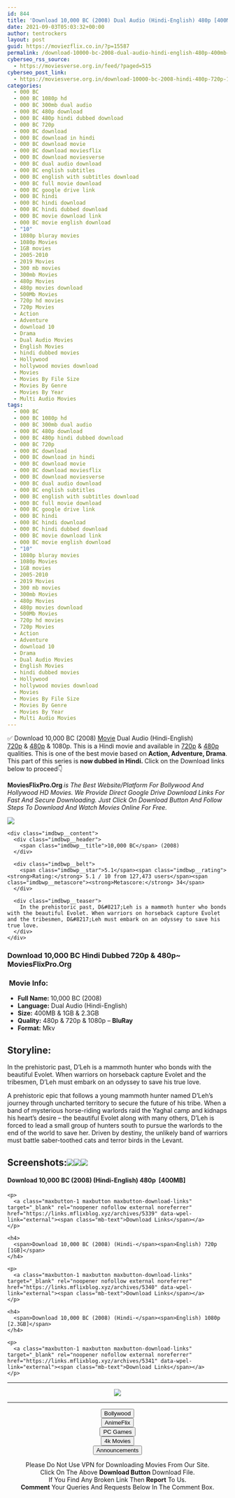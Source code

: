```yaml
---
id: 844
title: 'Download 10,000 BC (2008) Dual Audio (Hindi-English) 480p [400MB] || 720p [1GB] || 1080p [2.3GB]'
date: 2021-09-03T05:03:32+00:00
author: tentrockers
layout: post
guid: https://moviezflix.co.in/?p=15587
permalink: /download-10000-bc-2008-dual-audio-hindi-english-480p-400mb-720p-1gb-1080p-2-3gb/
cyberseo_rss_source:
  - https://moviesverse.org.in/feed/?paged=515
cyberseo_post_link:
  - https://moviesverse.org.in/download-10000-bc-2008-hindi-480p-720p-1080p/
categories:
  - 000 BC
  - 000 BC 1080p hd
  - 000 BC 300mb dual audio
  - 000 BC 480p download
  - 000 BC 480p hindi dubbed download
  - 000 BC 720p
  - 000 BC download
  - 000 BC download in hindi
  - 000 BC download movie
  - 000 BC download moviesflix
  - 000 BC download moviesverse
  - 000 BC dual audio download
  - 000 BC english subtitles
  - 000 BC english with subtitles download
  - 000 BC full movie download
  - 000 BC google drive link
  - 000 BC hindi
  - 000 BC hindi download
  - 000 BC hindi dubbed download
  - 000 BC movie download link
  - 000 BC movie english download
  - "10"
  - 1080p bluray movies
  - 1080p Movies
  - 1GB movies
  - 2005-2010
  - 2019 Movies
  - 300 mb movies
  - 300mb Movies
  - 480p Movies
  - 480p movies download
  - 500Mb Movies
  - 720p hd movies
  - 720p Movies
  - Action
  - Adventure
  - download 10
  - Drama
  - Dual Audio Movies
  - English Movies
  - hindi dubbed movies
  - Hollywood
  - hollywood movies download
  - Movies
  - Movies By File Size
  - Movies By Genre
  - Movies By Year
  - Multi Audio Movies
tags:
  - 000 BC
  - 000 BC 1080p hd
  - 000 BC 300mb dual audio
  - 000 BC 480p download
  - 000 BC 480p hindi dubbed download
  - 000 BC 720p
  - 000 BC download
  - 000 BC download in hindi
  - 000 BC download movie
  - 000 BC download moviesflix
  - 000 BC download moviesverse
  - 000 BC dual audio download
  - 000 BC english subtitles
  - 000 BC english with subtitles download
  - 000 BC full movie download
  - 000 BC google drive link
  - 000 BC hindi
  - 000 BC hindi download
  - 000 BC hindi dubbed download
  - 000 BC movie download link
  - 000 BC movie english download
  - "10"
  - 1080p bluray movies
  - 1080p Movies
  - 1GB movies
  - 2005-2010
  - 2019 Movies
  - 300 mb movies
  - 300mb Movies
  - 480p Movies
  - 480p movies download
  - 500Mb Movies
  - 720p hd movies
  - 720p Movies
  - Action
  - Adventure
  - download 10
  - Drama
  - Dual Audio Movies
  - English Movies
  - hindi dubbed movies
  - Hollywood
  - hollywood movies download
  - Movies
  - Movies By File Size
  - Movies By Genre
  - Movies By Year
  - Multi Audio Movies
---
```

<div class="thecontent clearfix">
  <p>
    ✅ Download 10,000 BC (2008) <a href="https://moviesverse.org.in/category/movies/" data-wpel-link="internal">Movie</a> Dual Audio (Hindi-English) <a href="https://moviesverse.org.in/720p-movies/" data-wpel-link="internal">720p</a>&nbsp;&&nbsp;<a href="https://moviesverse.org.in/480p-movies/" data-wpel-link="internal">480p</a> & 1080p. This is a Hindi movie and available in <a href="https://moviesverse.org.in/720p-movies/" data-wpel-link="internal">720p</a>&nbsp;&&nbsp;<a href="https://moviesverse.org.in/480p-movies/" data-wpel-link="internal">480p</a> qualities. This is one of the best movie based on <strong>Action, Adventure, Drama</strong>. This part of this series is <strong>now dubbed in <span>Hindi.&nbsp;</span></strong><span>Click on the Download links below to proceed👇</span>
  </p>
  
  <p>
    <strong><span>MoviesFlixPro.Org&nbsp;</span></strong><em>is The Best Website/Platform For Bollywood And Hollywood HD Movies. We Provide Direct Google Drive Download Links For Fast And Secure Downloading. Just Click On Download Button And Follow Steps To&nbsp;Download And Watch Movies Online For Free.</em>
  </p>
  
  <div class="imdbwp imdbwp--movie dark">
    <div class="imdbwp__thumb">
      <a class="imdbwp__link" target="_blank" title="10,000 BC" href="https://www.imdb.com/title/tt0443649/" rel="nofollow external noopener noreferrer" data-wpel-link="external"><img class="imdbwp__img" src="https://m.media-amazon.com/images/M/MV5BMzc2NDMzNDY4Ml5BMl5BanBnXkFtZTYwNzM2Njk3._V1_SX300.jpg" /></a>
    </div>
    
    <div class="imdbwp__content">
      <div class="imdbwp__header">
        <span class="imdbwp__title">10,000 BC</span> (2008)
      </div>
      
      <div class="imdbwp__belt">
        <span class="imdbwp__star">5.1</span><span class="imdbwp__rating"><strong>Rating:</strong> 5.1 / 10 from 127,473 users</span><span class="imdbwp__metascore"><strong>Metascore:</strong> 34</span>
      </div>
      
      <div class="imdbwp__teaser">
        In the prehistoric past, D&#8217;Leh is a mammoth hunter who bonds with the beautiful Evolet. When warriors on horseback capture Evolet and the tribesmen, D&#8217;Leh must embark on an odyssey to save his true love.
      </div>
    </div>
  </div>
  
  <h3>
    <span>Download 10,000 BC Hindi Dubbed 720p & 480p~ MoviesFlixPro.Org</span>
  </h3>
  
  <h3>
    <span>&nbsp;Movie Info:&nbsp;</span>
  </h3>
  
  <ul>
    <li>
      <strong>Full Name: </strong>10,000 BC (2008)
    </li>
    <li>
      <strong>Language:</strong> Dual Audio (Hindi-English)
    </li>
    <li>
      <strong>Size:</strong> 400MB & 1GB & 2.3GB
    </li>
    <li>
      <strong>Quality:</strong> 480p & 720p & 1080p – <span><strong>BluRay</strong></span>
    </li>
    <li>
      <strong>Format:</strong>&nbsp;Mkv
    </li>
  </ul>
  
  <h2>
    <span>Storyline:</span>
  </h2>
  
  <p>
    In the prehistoric past, D’Leh is a mammoth hunter who bonds with the beautiful Evolet. When warriors on horseback capture Evolet and the tribesmen, D’Leh must embark on an odyssey to save his true love.
  </p>
  
  <div>
    A prehistoric epic that follows a young mammoth hunter named D’Leh’s journey through uncharted territory to secure the future of his tribe. When a band of mysterious horse-riding warlords raid the Yaghal camp and kidnaps his heart’s desire – the beautiful Evolet along with many others, D’Leh is forced to lead a small group of hunters south to pursue the warlords to the end of the world to save her. Driven by destiny, the unlikely band of warriors must battle saber-toothed cats and terror birds in the Levant.
  </div>
  
  <div class="summary_text">
    <h2>
      <span>Screenshots:<img class="aligncenter" src="https://imagecurl.com/images/66240379507125352172.png" /></span><img class="aligncenter" src="https://imagecurl.com/images/38214465137619489259.png" /><img class="aligncenter" src="https://imagecurl.com/images/25383266257820923889.png" />
    </h2>
  </div>
  
  <div class="inline canwrap">
    <h4>
      <span>Download 10,000 BC (2008) (Hindi-English) </span><span>480p&nbsp; [400MB]</span>
    </h4>
    
    <p>
      <a class="maxbutton-1 maxbutton maxbutton-download-links" target="_blank" rel="noopener nofollow external noreferrer" href="https://links.mflixblog.xyz/archives/5339" data-wpel-link="external"><span class="mb-text">Download Links</span></a>
    </p>
    
    <h4>
      <span>Download 10,000 BC (2008) (Hindi-</span><span>English) 720p [1GB]</span>
    </h4>
    
    <p>
      <a class="maxbutton-1 maxbutton maxbutton-download-links" target="_blank" rel="noopener nofollow external noreferrer" href="https://links.mflixblog.xyz/archives/5340" data-wpel-link="external"><span class="mb-text">Download Links</span></a>
    </p>
    
    <h4>
      <span>Download 10,000 BC (2008) (Hindi-</span><span>English) 1080p [2.3GB]</span>
    </h4>
    
    <p>
      <a class="maxbutton-1 maxbutton maxbutton-download-links" target="_blank" rel="noopener nofollow external noreferrer" href="https://links.mflixblog.xyz/archives/5341" data-wpel-link="external"><span class="mb-text">Download Links</span></a>
    </p>
  </div>
</div>

<center>
  </p> 
  
  <hr />
  
  <p>
    <a href="http://gdrivepro.xyz/join.php" data-wpel-link="external" target="_blank" rel="nofollow external noopener noreferrer"><img src="https://i.imgur.com/FhMdWdW.png" /></a>
  </p>
  
  <hr />
  
  <p>
    <a href="https://dogemovies.xyz" target="_blank" data-wpel-link="external" rel="nofollow external noopener noreferrer"><button class="button button5">Bollywood</button></a><br /> <a href="https://animeflix.in" target="_blank" data-wpel-link="external" rel="nofollow external noopener noreferrer"><button class="button button5">AnimeFlix</button></a><br /> <a href="https://gamesflix.net/" target="_blank" data-wpel-link="external" rel="nofollow external noopener noreferrer"><button class="button button5">PC Games</button></a><br /> <a href="https://uhdmovies.in" target="_blank" data-wpel-link="external" rel="nofollow external noopener noreferrer"><button class="button button5">4k Movies</button></a><br /> <a href="https://moviesverse.org.in/announcements/" target="_blank" data-wpel-link="internal" rel="noopener"><button class="button button5">Announcements</button></a>
  </p>
  
  <div class="alert alert-danger">
    Please Do Not Use VPN for Downloading Movies From Our Site.
  </div>
  
  <div class="alert alert-success">
    Click On The Above <strong>Download Button</strong> Download File.
  </div>
  
  <div class="alert alert-warning">
    If You Find Any Broken Link Then <strong>Report</strong> To Us.
  </div>
  
  <div class="alert alert-info">
    <strong>Comment</strong> Your Queries And Requests Below In The Comment Box.
  </div>
  
  <p>
    </center>
  </p>